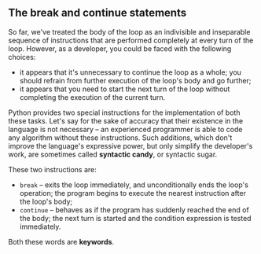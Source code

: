 ## The break and continue statements

So far, we've treated the body of the loop as an indivisible and inseparable sequence of instructions that are performed completely at every turn of the loop. However, as a developer, you could be faced with the following choices:

- it appears that it's unnecessary to continue the loop as a whole; you should refrain from further execution of the loop's body and go further;
- it appears that you need to start the next turn of the loop without completing the execution of the current turn.

Python provides two special instructions for the implementation of both these tasks. Let's say for the sake of accuracy that their existence in the language is not necessary – an experienced programmer is able to code any algorithm without these instructions. Such additions, which don't improve the language's expressive power, but only simplify the developer's work, are sometimes called **syntactic candy**, or syntactic sugar.

These two instructions are:

- ```break``` – exits the loop immediately, and unconditionally ends the loop's operation; the program begins to execute the nearest instruction after the loop's body;
- ```continue``` – behaves as if the program has suddenly reached the end of the body; the next turn is started and the condition expression is tested immediately.

Both these words are **keywords**.
